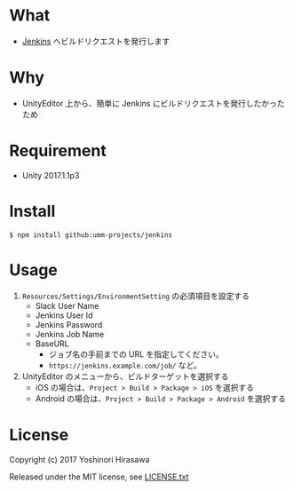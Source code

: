 # What

* [Jenkins](https://jenkins.io/) へビルドリクエストを発行します

# Why

* UnityEditor 上から、簡単に Jenkins にビルドリクエストを発行したかったため

# Requirement

* Unity 2017.1.1p3

# Install

```shell
$ npm install github:umm-projects/jenkins
```

# Usage

1. `Resources/Settings/EnvironmentSetting` の必須項目を設定する
    * Slack User Name
    * Jenkins User Id
    * Jenkins Password
    * Jenkins Job Name
    * BaseURL
        * ジョブ名の手前までの URL を指定してください。
        * `https://jenkins.example.com/job/` など。
2. UnityEditor のメニューから、ビルドターゲットを選択する
    * iOS の場合は、`Project > Build > Package > iOS` を選択する
    * Android の場合は、`Project > Build > Package > Android` を選択する

# License

Copyright (c) 2017 Yoshinori Hirasawa

Released under the MIT license, see [LICENSE.txt](LICENSE.txt)
